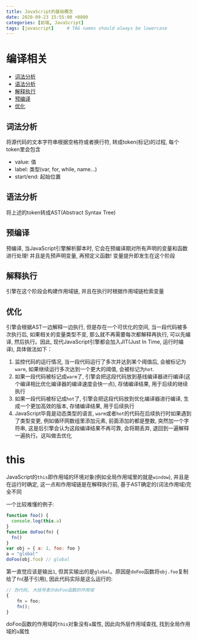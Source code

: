 ```yaml
---
title: JavaScript的基础概念
date: 2020-09-23 15:55:00 +0800
categories: [前端, JavaScript]
tags: [javascript]     # TAG names should always be lowercase
---
```


# 编译相关
* [词法分析](#词法分析)
* [语法分析](#语法分析)
* [解释执行](#解释执行)
* [预编译](#预编译)
* [优化](#优化)
## 词法分析
将源代码的文本字符串根据空格符或者换行符, 转成token(标记)的过程, 每个token里会包含
* value: 值
* label: 类型(var, for, while, name...)
* start/end: 起始位置

## 语法分析
将上述的token转成AST(Abstract Syntax Tree)

## 预编译
预编译, 当JavaScript引擎解析脚本时, 它会在预编译期对所有声明的变量和函数进行处理! 并且是先预声明变量, 再预定义函数! 变量提升即发生在这个阶段

## 解释执行
引擎在这个阶段会构建作用域链, 并且在执行时根据作用域链检索变量

## 优化
引擎会根据AST一边解释一边执行, 但是存在一个可优化的空间, 当一段代码被多次执行后, 如果相关的变量类型不变, 那么就不再需要每次都解释再执行, 可以先编译, 然后执行。因此, 现代JavaScript引擎都会加入JIT(Just In Time, 运行时编译), 具体做法如下：

1. 监控代码的运行情况, 当一段代码运行了多次并达到某个阈值后, 会被标记为`warm`, 如果继续运行多次达到一个更大的阈值, 会被标记为`hot`.
2. 如果一段代码被标记成`warm`了, 引擎会把这段代码放到基线编译器进行编译(这个编译相比优化编译器的编译速度会快一点), 存储编译结果, 用于后续的继续执行
3. 如果一段代码被标记成`hot`了, 引擎会把这段代码放到优化编译器进行编译, 生成一个更加高效的版本, 存储编译结果, 用于后续执行
4. JavaScript毕竟是动态类型的语言, `warm`或者`hot`的代码在后续执行时如果遇到了类型变更, 例如循环网数组里添加元素, 前面添加的都是整数, 突然加一个字符串, 这是后引擎会认为这段编译结果不再可靠, 会将期丢弃, 退回到一遍解释一遍执行。这叫做去优化

# this
JavaScript的`this`即作用域的环境对象(例如全局作用域里的就是`window`), 并且是在运行时确定, 这一点和作用域链是在解释执行前, 基于AST确定的(词法作用域)完全不同

一个比较难懂的例子:
```js
function foo() {
  console.log(this.a)
}
function doFoo(fn) {
  fn()
}
var obj = { a: 1, foo: foo }
a = "global"
doFoo(obj.foo) // global
```
第一直觉应该是输出`1`, 但其实输出的是`global`。原因是`doFoo`函数将`obj.foo`复制给了`fn`(基于引用), 因此代码实际是这么运行的:
```js
// 伪代码, 大括号表示doFoo函数的作用域
{
    fn = foo;
    fn();
}
```
doFoo函数的作用域的`this`对象没有`a`属性, 因此向外层作用域查找, 找到全局作用域的`a`属性